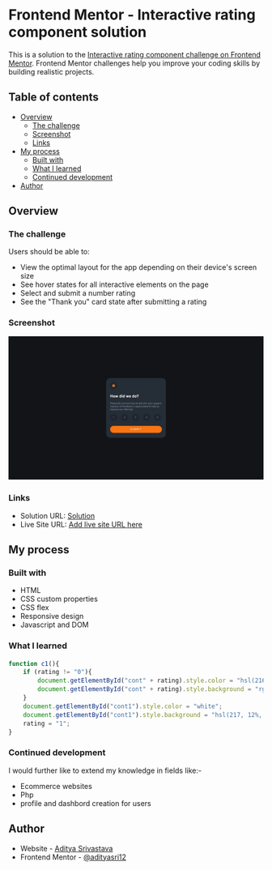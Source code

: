 # Frontend Mentor - Interactive rating component solution

This is a solution to the [Interactive rating component challenge on Frontend Mentor](https://www.frontendmentor.io/challenges/interactive-rating-component-koxpeBUmI). Frontend Mentor challenges help you improve your coding skills by building realistic projects. 

## Table of contents

- [Overview](#overview)
  - [The challenge](#the-challenge)
  - [Screenshot](#screenshot)
  - [Links](#links)
- [My process](#my-process)
  - [Built with](#built-with)
  - [What I learned](#what-i-learned)
  - [Continued development](#continued-development)
- [Author](#author)

## Overview

### The challenge

Users should be able to:

- View the optimal layout for the app depending on their device's screen size
- See hover states for all interactive elements on the page
- Select and submit a number rating
- See the "Thank you" card state after submitting a rating

### Screenshot

![Screenshot](./screenshot.jpeg)

### Links

- Solution URL: [Solution](https://github.com/adityasri12/Interactive_Rating_Component_Main/blob/main/index.html)
- Live Site URL: [Add live site URL here](https://adityasri12.github.io/Interactive_Rating_Component_Main/index.html)

## My process

### Built with

- HTML
- CSS custom properties
- CSS flex
- Responsive design
- Javascript and DOM

### What I learned

```js
function c1(){
	if (rating != "0"){
		document.getElementById("cont" + rating).style.color = "hsl(216, 12%, 54%)";
		document.getElementById("cont" + rating).style.background = "rgba(31,38,48,255)";
	}
	document.getElementById("cont1").style.color = "white";
	document.getElementById("cont1").style.background = "hsl(217, 12%, 63%)";
	rating = "1";
}
```

### Continued development
I would further like to extend my knowledge in fields like:-
 - Ecommerce websites
 - Php
 - profile and dashbord creation for users

## Author

- Website - [Aditya Srivastava](http://getbot.epizy.com/)
- Frontend Mentor - [@adityasri12](https://www.frontendmentor.io/profile/adityasri12)
